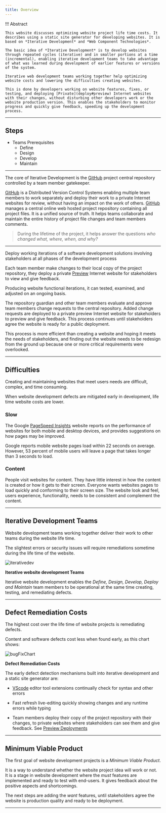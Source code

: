 ```yaml
---
title: Overview
---
```


!!! Abstract

	This website discusses optimizing website project life time costs. It describes using a static site generator for developing websites. It is based on *Iterative Development* and *Web Component Technologies*.

	The basic idea of *Iterative Development* is to develop websites through repeated cycles (iterative) and in smaller portions at a time (incremental), enabling iterative development teams to take advantage of what was learned during development of earlier features or versions of the system. 

	Iterative web development teams working together help optimizing website costs and lowering the difficulties creating websites.

	This is done by developers working on website features, fixes, or testing, and deploying [Private](deploy#preview) Internet websites with their changes, without disturbing other developers work or the website production version. This enables the stakeholders to monitor progress and quickly give feedback, speeding up the development process.

---


## Steps

- Teams Prerequisites
	- Define
	- Design
	- Develop
	- Maintain



---

The core of Iterative Development is the [GitHub](git-github#gitHub) project central repository controlled by a team member gatekeeper.

[GitHub](git-github#gitHub) is a Distributed Version Control Systems  enabling multiple team members to work separately and deploy their work to a private Internet websites for review, without having an impact on the work of others. [GitHub](git-github#gitHub) manages a central online web hosted project repository containing all project files. It is a unified source of truth. It helps teams collaborate and maintain the entire history of project file changes and team members comments.

> During the lifetime of the project, it helps answer the questions *who changed what, where, when, and why?* 

---

Deploy working iterations of a software development solutions involving stakeholders at all phases of the development process

Each team member make changes to their local copy of the project repository, they deploy a private [Preview](deploy#preview)  Internet website for stakeholders to view and give feedback.

Producing website functional iterations, it can tested, examined, and adjusted on an ongoing basis.

The repository guardian and other team members evaluate and approve team members change requests to the central repository. Added change requests are deployed to a private preview Internet website for stakeholders to preview and give feedback. This process continues until stakeholders agree the website is ready for a public deployment.

This process is more efficient than creating a website and hoping it meets the needs of stakeholders, and finding out the website needs to be redesign from the ground up because one or more critical requirements were overlooked.

---

## Difficulties

Creating and maintaining websites that meet users needs are difficult, complex, and time consuming.

When website development defects are mitigated early in development, life time website costs are lower.

### Slow

The Google [PageSpeed Insights](https://pagespeed.web.dev/) website reports on the performance of websites for both mobile and desktop devices, and provides suggestions on how pages may be improved.

Google reports mobile website pages load within 22 seconds on average. However, 53 percent of mobile users will leave a page that takes longer than 3 seconds to load.

### Content

People visit websites for content. They have little interest in how the content is created or how it gets to their screen. Everyone wants websites pages to load quickly and conforming to their screen size. The website look and feel, users experience, functionality, needs to be consistent and complement the content.

---

## Iterative Development Teams


Website development teams working together deliver their work to other teams during the website life time.

The slightest errors or security issues will require remediations sometime during the life time of the website.

![iterativedev](/img/iterativedev.png)

**Iterative website development Teams**

Iterative website development enables the *Define, Design, Develop, Deploy and Maintain* team members to be operational at the same time creating, testing, and remediating defects.

---

## Defect Remediation Costs

The highest cost over the life time of website projects is remediating defects.

Content and software defects cost less when found early, as this chart shows:

![bugFixChart](/img/bugFixChart.jpg)

**Defect Remediation Costs**

The early defect detection mechanisms built into iterative development and a static site generator are:

- [VScode](developmenttools#vscode) editor tool extensions continually check for syntax and other errors

- Fast refresh live-editing quickly showing changes and any runtime errors while typing

- Team members deploy their copy of the project repository with their changes, to private websites where stakeholders can see them and give feedback.  See [Preview Deployments](glossary#preview-deployments)

---

## Minimum Viable Product

The first goal of website development projects is a *Minimum Viable Product*. 

It is a way to understand whether the website project idea will work or not. It is a stage in website development where the *must* features are implemented and ready to test with end-users. It gives feedback about the positive aspects and shortcomings.

The next steps are adding the *want* features, until stakeholders agree the website is production quality and ready to be deployment.

---

